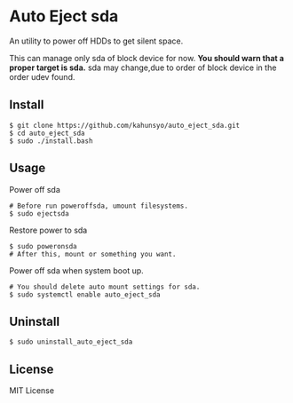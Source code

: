 # Auto Eject sda

An utility to power off HDDs to get silent space.

This can manage only sda of block device for now. **You should warn that a proper target is sda.** sda may change,due to order of block device in the order udev found.

## Install

```
$ git clone https://github.com/kahunsyo/auto_eject_sda.git
$ cd auto_eject_sda
$ sudo ./install.bash
```

## Usage

Power off sda

```
# Before run poweroffsda, umount filesystems.
$ sudo ejectsda
```

Restore power to sda

```
$ sudo poweronsda
# After this, mount or something you want.
```

Power off sda when system boot up.

```
# You should delete auto mount settings for sda.
$ sudo systemctl enable auto_eject_sda
```

## Uninstall

```
$ sudo uninstall_auto_eject_sda
```

## License

MIT License
